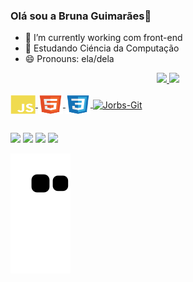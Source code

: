 ### Olá sou a Bruna Guimarães👋

- 🔭 I’m currently working  com  front-end
- 🌱  Estudando  Ciéncia  da  Computação
- 😄 Pronouns:  ela/dela

<div align="center">
  <a href="https://github.com/BrunaGuimaraes2">
  <img height="170em" src="https://github-readme-stats.vercel.app/api?username=BrunaGuimaraes2&show_icons=true&theme=dracula&include_all_commits=true&count_private=true"/>
  <img height="170em" src="https://github-readme-stats.vercel.app/api/top-langs/?username=BrunaGuimaraes2&layout=compact&langs_count=7&theme=dracula"/>
</div>
  
  <div style="display: inline_block"><br>
  <img align="center" alt="Jorbs-Js" height="30" width="40" src="https://raw.githubusercontent.com/devicons/devicon/master/icons/javascript/javascript-plain.svg">
  <img align="center" alt="Jorbs-HTML" height="30" width="40" src="https://raw.githubusercontent.com/devicons/devicon/master/icons/html5/html5-original.svg">
  <img align="center" alt="Jorbs-CSS" height="30" width="40" src="https://raw.githubusercontent.com/devicons/devicon/master/icons/css3/css3-original.svg">
  <img align="center" alt="Jorbs-Git" height="30" width="40" src="https://www.vectorlogo.zone/logos/git-scm/git-scm-icon.svg">
</div>
  
   ##
 
<div> 
  <a href="https://www.instagram.com/bruna.stefanelly/" target="_blank"><img src="https://img.shields.io/badge/-Instagram-%23E4405F?style=for-the-badge&logo=instagram&logoColor=white" target="_blank"></a>
 <a href="https://discord.gg/x4aFef6Q" target="_blank"><img src="https://img.shields.io/badge/Discord-7289DA?style=for-the-badge&logo=discord&logoColor=white" target="_blank"></a> 
  <a href = "https://wwww.bruna.guimaraes.cunha@gmail.com/"><img src="https://img.shields.io/badge/-Gmail-%23333?style=for-the-badge&logo=gmail&logoColor=white" target="_blank"></a>
  <a href="https://www.linkedin.com/in/brunaguimaraescunha00/" target="_blank"><img src="https://img.shields.io/badge/-LinkedIn-%230077B5?style=for-the-badge&logo=linkedin&logoColor=white" target="_blank"></a> 
  
  ![Snake animation](https://github.com/BrunaGuimaraes2/BrunaGuimaraes2/blob/output/github-contribution-grid-snake.svg)
</div>
